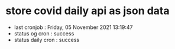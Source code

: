 # store covid daily api as json data

- last cronjob : Friday, 05 November 2021 13:19:47
- status og cron : success
- status daily cron : success
      
      